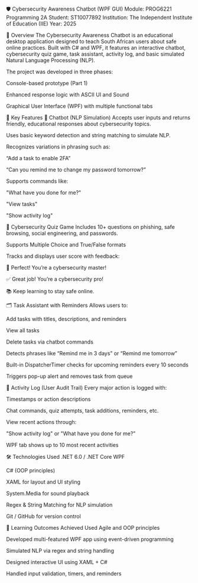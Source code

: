🛡️ Cybersecurity Awareness Chatbot (WPF GUI)
Module: PROG6221 Programming 2A
Student: ST10077892
Institution: The Independent Institute of Education (IIE)
Year: 2025

📌 Overview
The Cybersecurity Awareness Chatbot is an educational desktop application designed to teach South African users about safe online practices. Built with C# and WPF, it features an interactive chatbot, cybersecurity quiz game, task assistant, activity log, and basic simulated Natural Language Processing (NLP).

The project was developed in three phases:

Console-based prototype (Part 1)

Enhanced response logic with ASCII UI and Sound

Graphical User Interface (WPF) with multiple functional tabs

🧠 Key Features
💬 Chatbot (NLP Simulation)
Accepts user inputs and returns friendly, educational responses about cybersecurity topics.

Uses basic keyword detection and string matching to simulate NLP.

Recognizes variations in phrasing such as:

“Add a task to enable 2FA”

“Can you remind me to change my password tomorrow?”

Supports commands like:

"What have you done for me?"

"View tasks"

"Show activity log"

🧠 Cybersecurity Quiz Game
Includes 10+ questions on phishing, safe browsing, social engineering, and passwords.

Supports Multiple Choice and True/False formats

Tracks and displays user score with feedback:

🌟 Perfect! You’re a cybersecurity master!

✅ Great job! You’re a cybersecurity pro!

📚 Keep learning to stay safe online.

🗂️ Task Assistant with Reminders
Allows users to:

Add tasks with titles, descriptions, and reminders

View all tasks

Delete tasks via chatbot commands

Detects phrases like “Remind me in 3 days” or “Remind me tomorrow”

Built-in DispatcherTimer checks for upcoming reminders every 10 seconds

Triggers pop-up alert and removes task from queue

📜 Activity Log (User Audit Trail)
Every major action is logged with:

Timestamps or action descriptions

Chat commands, quiz attempts, task additions, reminders, etc.

View recent actions through:

"Show activity log" or "What have you done for me?"

WPF tab shows up to 10 most recent activities

🛠 Technologies Used
.NET 6.0 / .NET Core WPF

C# (OOP principles)

XAML for layout and UI styling

System.Media for sound playback

Regex & String Matching for NLP simulation

Git / GitHub for version control

🎯 Learning Outcomes Achieved
Used Agile and OOP principles

Developed multi-featured WPF app using event-driven programming

Simulated NLP via regex and string handling

Designed interactive UI using XAML + C#

Handled input validation, timers, and reminders
